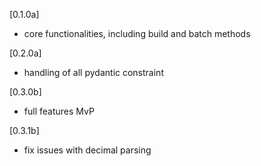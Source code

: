 [0.1.0a]
- core functionalities, including build and batch methods

[0.2.0a]
- handling of all pydantic constraint

[0.3.0b]
- full features MvP

[0.3.1b]
- fix issues with decimal parsing
